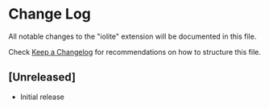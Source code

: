 # Change Log

All notable changes to the "iolite" extension will be documented in this file.

Check [Keep a Changelog](http://keepachangelog.com/) for recommendations on how to structure this file.

## [Unreleased]

- Initial release